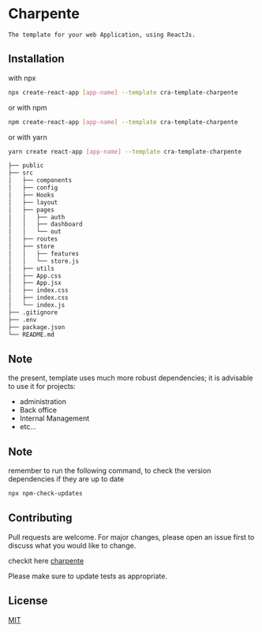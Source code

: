 # Charpente

    The template for your web Application, using ReactJs.

## Installation

with npx

```bash
npx create-react-app [app-name] --template cra-template-charpente
```

or with npm

```bash
npm create-react-app [app-name] --template cra-template-charpente
```

or with yarn

```bash
yarn create react-app [app-name] --template cra-template-charpente
```

```bash
├── public
├── src
│   ├── components
│   ├── config
│   ├── Hooks
│   ├── layout
│   ├── pages
│   │   ├── auth
│   │   ├── dashboard
│   │   └── out
│   ├── routes
│   ├── store
│   │   ├── features
│   │   └── store.js
│   ├── utils
│   ├── App.css
│   ├── App.jsx
│   ├── index.css
│   ├── index.css
│   └── index.js
├── .gitignore
├── .env
├── package.json
└── README.md
```

## Note

the present, template uses much more robust dependencies; it is advisable to use it for projects:

- administration
- Back office
- Internal Management
- etc...

## Note

remember to run the following command, to check the version dependencies if they are up to date

```bash
npx npm-check-updates
```

## Contributing

Pull requests are welcome. For major changes, please open an issue first
to discuss what you would like to change.

checkit here [charpente](https://github.com/inspecthers/cra-template-charpente)

Please make sure to update tests as appropriate.

## License

[MIT](https://choosealicense.com/licenses/mit/)

```

```
